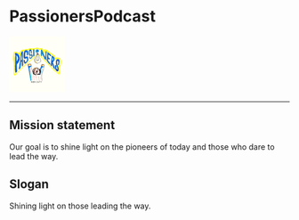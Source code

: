 # PassionersPodcast

<img src ="imag/logo.jpg" height="100">

---
## Mission statement
Our goal is to shine light on the pioneers of today and those who dare to lead the way.

## Slogan
Shining light on those leading the way.
